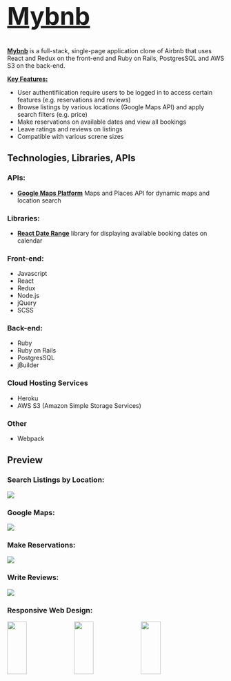 # <a href="https://mybnb-lucyluo.herokuapp.com/#/"><h1>Mybnb</h1></a> 

**<a href="https://mybnb-lucyluo.herokuapp.com/#/">Mybnb</a>** is a full-stack, single-page application clone of Airbnb that uses React and Redux on the front-end and Ruby on Rails, PostgresSQL and AWS S3 on the back-end.

<ins>**Key Features:**</ins>
+ User authentifiication require users to be logged in to access certain features (e.g. reservations and reviews)
+ Browse listings by various locations (Google Maps API) and apply search filters (e.g. price)
+ Make reservations on available dates and view all bookings
+ Leave ratings and reviews on listings
+ Compatible with various screne sizes

## Technologies, Libraries, APIs

### APIs:
- <ins>**Google Maps Platform**</ins> Maps and Places API for dynamic maps and location search

### Libraries:
- <ins>**React Date Range**</ins> library for displaying available booking dates on calendar

### Front-end:
- Javascript
- React
- Redux
- Node.js
- jQuery
- SCSS

### Back-end:
- Ruby
- Ruby on Rails
- PostgresSQL
- jBuilder

### Cloud Hosting Services
- Heroku
- AWS S3 (Amazon Simple Storage Services)

### Other
- Webpack


## Preview

### Search Listings by Location:
![](https://github.com/xLucyLuo/Mybnb/blob/main/app/assets/images/screenshots/location-search-clip.gif)

### Google Maps:
![](https://github.com/xLucyLuo/Mybnb/blob/main/app/assets/images/screenshots/google-maps.gif)

### Make Reservations:
![](https://github.com/xLucyLuo/Mybnb/blob/main/app/assets/images/screenshots/reservation.gif)

### Write Reviews:
![](https://github.com/xLucyLuo/Mybnb/blob/main/app/assets/images/screenshots/review.gif)


### Responsive Web Design:

<p float="left">
  <img src="https://github.com/xLucyLuo/Mybnb/blob/main/app/assets/images/screenshots/screen-sizing-main.gif" width="30%" height="122px"/>
  <img src="https://github.com/xLucyLuo/Mybnb/blob/main/app/assets/images/screenshots/screen-sizing-show.gif" width="30%" height="122px"/> 
  <img src="https://github.com/xLucyLuo/Mybnb/blob/main/app/assets/images/screenshots/screen-sizing-trip.gif" width="30%" height="122px"/>
</p>
